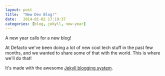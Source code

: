 ```yaml
---
layout: post
title:  "New Dev Blog!"
date:   2014-01-02 17:19:37
categories: [blog, jekyll, new-year]
---
```


A new year calls for a new blog!

At Defacto we've been doing a lot of new cool tech stuff in the past few months,
and we wanted to share some of that with the world. This is where we'll do that!

It's made with the awesome [Jekyll blogging system][jekyll].

[jekyll]:    http://jekyllrb.com
